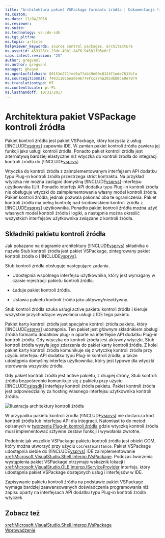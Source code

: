 ```yaml
---
title: "Architektura pakiet VSPackage formantu źródła | Dokumentacja firmy Microsoft"
ms.custom: 
ms.date: 11/04/2016
ms.reviewer: 
ms.suite: 
ms.technology: vs-ide-sdk
ms.tgt_pltfrm: 
ms.topic: article
helpviewer_keywords: source control packages, architecture
ms.assetid: 453125fc-23dc-49b1-8476-94581f05e6c7
caps.latest.revision: "25"
author: gregvanl
ms.author: gregvanl
manager: ghogen
ms.openlocfilehash: 80153e271fed6a7fab49e00c8124f1ede7613bfa
ms.sourcegitcommit: f40311056ea0b4677efcca74a285dbb0ce0e7974
ms.translationtype: MT
ms.contentlocale: pl-PL
ms.lasthandoff: 10/31/2017
---
```

# <a name="source-control-vspackage-architecture"></a>Architektura pakiet VSPackage kontroli źródła
Pakiet kontroli źródła jest pakiet VSPackage, który korzysta z usług [!INCLUDE[vsprvs](../../code-quality/includes/vsprvs_md.md)] zapewnia IDE. W zamian pakiet kontroli źródła zawiera jej funkcji jako usługi kontroli źródła. Ponadto pakiet kontroli źródła jest alternatywą bardziej elastyczne niż wtyczka do kontroli źródła do integracji kontroli źródła do [!INCLUDE[vsprvs](../../code-quality/includes/vsprvs_md.md)].  
  
 Wtyczka do kontroli źródła z zaimplementowanym interfejsem API dodatku typu Plug-in kontroli źródła przestrzega strict kontraktu. Na przykład wtyczka nie można zastąpić domyślną [!INCLUDE[vsprvs](../../code-quality/includes/vsprvs_md.md)] interfejsu użytkownika (UI). Ponadto interfejs API dodatku typu Plug-in kontroli źródła nie obsługuje wtyczki do zaimplementowania własny model kontroli źródła. Pakiet kontroli źródła, jednak pozwala pokonać oba te ograniczenia. Pakiet kontroli źródła ma pełną kontrolę nad środowiskiem kontroli źródła z [!INCLUDE[vsprvs](../../code-quality/includes/vsprvs_md.md)] użytkownika. Ponadto pakiet kontroli źródła można użyć własnych model kontroli źródła i logiki, a następnie można określić wszystkich interfejsów użytkownika związane z kontroli źródła.  
  
## <a name="source-control-package-components"></a>Składniki pakietu kontroli źródła  
 Jak pokazano na diagramie architektury [!INCLUDE[vsprvs](../../code-quality/includes/vsprvs_md.md)] składnika o nazwie Stub kontroli źródła jest pakiet VSPackage, zintegrowany pakiet kontroli źródła o [!INCLUDE[vsprvs](../../code-quality/includes/vsprvs_md.md)].  
  
 Stub kontroli źródła obsługuje następujące zadania.  
  
-   Udostępnia wspólnego interfejsu użytkownika, który jest wymagany w czasie rejestracji pakietu kontroli źródła.  
  
-   Ładuje pakiet kontroli źródła.  
  
-   Ustawia pakietu kontroli źródła jako aktywny/nieaktywny.  
  
 Stub kontroli źródła szuka usługi active pakietu kontroli źródła i kieruje wszystkie przychodzące wywołania usługi z IDE tego pakietu.  
  
 Pakiet karty kontroli źródła jest specjalne kontroli źródła pakietu, który [!INCLUDE[vsprvs](../../code-quality/includes/vsprvs_md.md)] udostępnia. Ten pakiet jest głównym składnikiem obsługi źródła formantu dodatków plug-in oparte na interfejsie API dodatku Plug-in kontroli źródła. Gdy wtyczka do kontroli źródła jest aktywny wtyczki, Stub kontroli źródła wysyła jego zdarzenia do pakiet karty kontroli źródła. Z kolei pakiet karty kontroli źródła komunikuje się z wtyczkę kontroli źródła przy użyciu interfejsu API dodatku typu Plug-in kontroli źródła, a także udostępnia domyślny interfejs użytkownika, który jest typowe dla wtyczki sterowania wszystkie źródła.  
  
 Gdy pakiet kontroli źródła jest active pakietu, z drugiej strony, Stub kontroli źródła bezpośrednio komunikuje się z pakietu przy użyciu [!INCLUDE[vsipsdk](../../extensibility/includes/vsipsdk_md.md)] interfejsy kontroli źródła pakietu. Pakiet kontroli źródła jest odpowiedzialny za hosting własnego interfejsu użytkownika kontroli źródła.  
  
 ![Ilustracja architektury kontroli źródła](../../extensibility/internals/media/vsipsccarch.gif "VSIPSCCArch")  
  
 W przypadku pakietu kontroli źródła [!INCLUDE[vsprvs](../../code-quality/includes/vsprvs_md.md)] nie dostarcza kod kontroli źródła lub interfejsu API dla integracji. Natomiast to do metod opisanych w [tworzenie Plug-in kontroli źródła](../../extensibility/internals/creating-a-source-control-plug-in.md) gdzie wtyczkę kontroli źródła musi implementować sztywne zestaw funkcji i wywołania zwrotne.  
  
 Podobnie jak wszelkie VSPackage pakietu kontroli źródła jest obiekt COM, który można utworzyć przy użyciu `CoCreateInstance`. Pakiet VSPackage udostępnia siebie do [!INCLUDE[vsprvs](../../code-quality/includes/vsprvs_md.md)] IDE zaimplementowanie <xref:Microsoft.VisualStudio.Shell.Interop.IVsPackage>. Podczas tworzenia wystąpienia pakiet VSPackage otrzymuje wskaźnik lokacji i <xref:Microsoft.VisualStudio.OLE.Interop.IServiceProvider> interfejs, który udostępnia pakiet VSPackage dostępnych usług i interfejsów w IDE.  
  
 Zapisywanie pakietu kontroli źródła na podstawie pakiet VSPackage wymaga bardziej zaawansowanych doświadczenia programowania niż zapisu oparty na interfejsach API dodatku typu Plug-in kontroli źródła wtyczek.  
  
## <a name="see-also"></a>Zobacz też  
 <xref:Microsoft.VisualStudio.Shell.Interop.IVsPackage>   
 [Wprowadzenie](../../extensibility/internals/getting-started-with-source-control-vspackages.md)